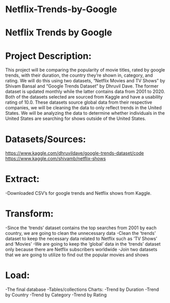 # Netflix-Trends-by-Google



# Netflix Trends by Google


# Project Description:
This project will be comparing the popularity of movie titles, rated by google trends, with their duration, the country they’re shown in, category, and rating. We will do this using two datasets, “Netflix Movies and TV Shows” by Shivam Bansal and “Google Trends Dataset” by Dhruvil Dave. The former dataset is updated monthly while the latter contains data from 2001 to 2020. Both of the datasets selected are sourced from Kaggle and have a usability rating of 10.0. These datasets source global data from their respective companies, we will be cleaning the data to only reflect trends in the United States. We will be analyzing the data to determine whether individuals in the United States are searching for shows outside of the United States.

# Datasets/Sources: 
https://www.kaggle.com/dhruvildave/google-trends-dataset/code
https://www.kaggle.com/shivamb/netflix-shows

# Extract:
-Downloaded CSV’s for google trends and Netflix shows from Kaggle.
# Transform:
-Since the ‘trends’ dataset contains the top searches from 2001 by each country, we are going to clean the unnecessary data
-Clean the ‘trends’ dataset to keep the necessary data related to Netflix such as ‘TV Shows’ and ‘Movies’
-We are going to keep the ‘global’ data in the ‘trends’ dataset only because there are Netflix subscribers worldwide
-Join two datasets that we are going to utilize to find out the popular movies and shows
# Load:
-The final database
-Tables/collections
Charts:
    -Trend by Duration
    -Trend by Country
    -Trend by Category
    -Trend by Rating
